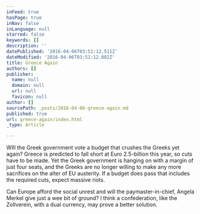 ```yaml
---
inFeed: true
hasPage: true
inNav: false
inLanguage: null
starred: false
keywords: []
description: ''
datePublished: '2016-04-06T03:51:12.511Z'
dateModified: '2016-04-06T03:51:12.082Z'
title: Greece Again
authors: []
publisher:
  name: null
  domain: null
  url: null
  favicon: null
author: []
sourcePath: _posts/2016-04-06-greece-again.md
published: true
url: greece-again/index.html
_type: Article

---
```

WIll the Greek government vote a budget that crushes the Greeks yet again?  Greece is predicted to fall short at Euro 2.5-billion this year, so cuts have to be made.  Yet the Greek government is hanging on with a margin of just four seats, and the Greeks are no longer willing to make any more sacrifices on the alter of EU austerity.  If a budget does pass that includes the required cuts, expect massive riots. 

Can Europe afford the social unrest and will the paymaster-in-chief, Angela Merkel give just a wee bit of ground? I think a confederation, like the Zollverein, with a dual currency, may prove a better solution.